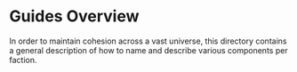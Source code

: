 # Guides Overview
 In order to maintain cohesion across a vast universe, this directory contains a general description of how to name and describe various components per faction.